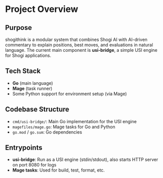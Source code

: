 
# Project Overview

## Purpose

shogithink is a modular system that combines Shogi AI with AI-driven commentary to explain positions, best moves, and evaluations in natural language.
The current main component is **usi-bridge**, a simple USI engine for Shogi applications.

## Tech Stack

- **Go** (main language)
- **Mage** (task runner)
- Some Python support for environment setup (via Mage)

## Codebase Structure

- `cmd/usi-bridge/`: Main Go implementation for the USI engine
- `magefiles/mage.go`: Mage tasks for Go and Python
- `go.mod` / `go.sum`: Go dependencies

## Entrypoints

- **usi-bridge**: Run as a USI engine (stdin/stdout), also starts HTTP server on port 8080 for logs
- **Mage tasks**: Used for build, test, format, etc.
